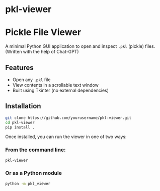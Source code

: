 # pkl-viewer

# Pickle File Viewer

A minimal Python GUI application to open and inspect `.pkl` (pickle) files.
(Written with the help of Chat-GPT)

## Features

- Open any `.pkl` file
- View contents in a scrollable text window
- Built using Tkinter (no external dependencies)

## Installation

```bash
git clone https://github.com/yourusername/pkl-viewer.git
cd pkl-viewer
pip install .
```

Once installed, you can run the viewer in one of two ways:

### From the command line:
```bash
pkl-viewer
```

### Or as a Python module
```bash
python -m pkl_viewer
```
